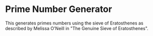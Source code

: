 Prime Number Generator
======================
This generates primes numbers using the sieve of Eratosthenes as described by Melissa O'Neill in "The Genuine Sieve of Eratosthenes".


